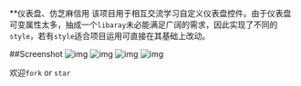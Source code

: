**仪表盘、仿芝麻信用
该项目用于相互交流学习自定义仪表盘控件。由于仪表盘可变属性太多，抽成一个`libaray`未必能满足广阔的需求，因此实现了不同的`style`，若有`style`适合项目运用可直接在其基础上改动。

##Screenshot
![img](https://github.com/woxingxiao/DashboardViewDemo/blob/master/screenshot/style1.png)
![img](https://github.com/woxingxiao/DashboardViewDemo/blob/master/screenshot/style2.png)
![img](https://github.com/woxingxiao/DashboardViewDemo/blob/master/screenshot/Screenshot5.png)
![img](https://github.com/woxingxiao/DashboardViewDemo/blob/master/screenshot/Screenshot7.gif)

欢迎`fork` or `star`
